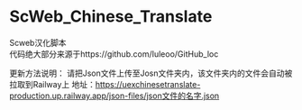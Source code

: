 # ScWeb_Chinese_Translate
Scweb汉化脚本<br>
代码绝大部分来源于https://github.com/Iuleoo/GitHub_loc<br>

更新方法说明：
请把Json文件上传至Josn文件夹内，该文件夹内的文件会自动被拉取到Railway上
地址：https://uexchinesetranslate-production.up.railway.app/json-files/json文件的名字.json

